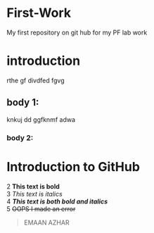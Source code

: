 # First-Work
My first repository on git hub for my PF lab work
# introduction
rthe gf divdfed fgvg
## body 1:
knkuj dd ggfknmf adwa
### body 2:
# Introduction to GitHub
2 **This text is bold**\
3 *This text is italics*\
4 ***This text is both bold and italics***\
5 ~~OOPS I made an error~~
>EMAAN AZHAR
